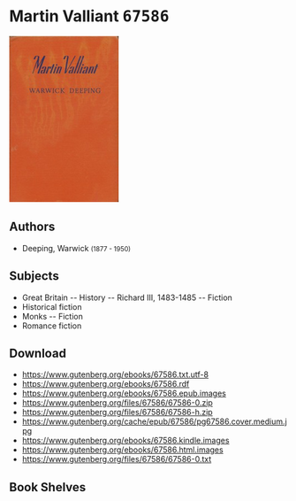 # Martin Valliant <kbd>67586</kbd>

![](./cover.medium.jpg "")

## Authors


 - Deeping, Warwick <small>(1877 - 1950)</small>

## Subjects


 - Great Britain -- History -- Richard III, 1483-1485 -- Fiction
 - Historical fiction
 - Monks -- Fiction
 - Romance fiction

## Download


 - https://www.gutenberg.org/ebooks/67586.txt.utf-8
 - https://www.gutenberg.org/ebooks/67586.rdf
 - https://www.gutenberg.org/ebooks/67586.epub.images
 - https://www.gutenberg.org/files/67586/67586-0.zip
 - https://www.gutenberg.org/files/67586/67586-h.zip
 - https://www.gutenberg.org/cache/epub/67586/pg67586.cover.medium.jpg
 - https://www.gutenberg.org/ebooks/67586.kindle.images
 - https://www.gutenberg.org/ebooks/67586.html.images
 - https://www.gutenberg.org/files/67586/67586-0.txt

## Book Shelves


